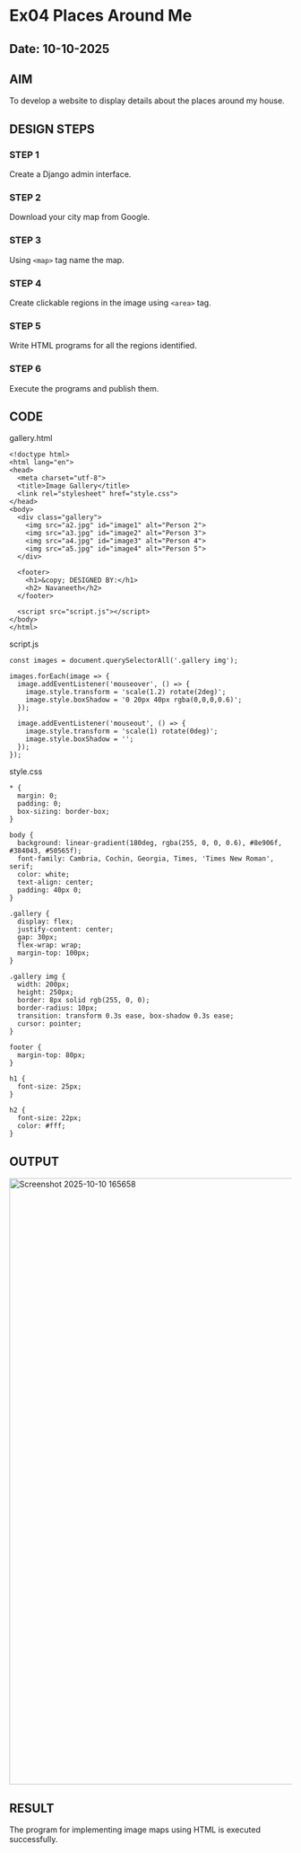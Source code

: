 # Ex04 Places Around Me
## Date: 10-10-2025

## AIM
To develop a website to display details about the places around my house.

## DESIGN STEPS

### STEP 1
Create a Django admin interface.

### STEP 2
Download your city map from Google.

### STEP 3
Using ```<map>``` tag name the map.

### STEP 4
Create clickable regions in the image using ```<area>``` tag.

### STEP 5
Write HTML programs for all the regions identified.

### STEP 6
Execute the programs and publish them.

## CODE
gallery.html
```
<!doctype html>
<html lang="en">
<head>
  <meta charset="utf-8">
  <title>Image Gallery</title>
  <link rel="stylesheet" href="style.css">
</head>
<body>
  <div class="gallery">
    <img src="a2.jpg" id="image1" alt="Person 2">
    <img src="a3.jpg" id="image2" alt="Person 3">
    <img src="a4.jpg" id="image3" alt="Person 4">
    <img src="a5.jpg" id="image4" alt="Person 5">
  </div>

  <footer>
    <h1>&copy; DESIGNED BY:</h1>
    <h2> Navaneeth</h2>
  </footer>

  <script src="script.js"></script>
</body>
</html>
```
script.js
```
const images = document.querySelectorAll('.gallery img');

images.forEach(image => {
  image.addEventListener('mouseover', () => {
    image.style.transform = 'scale(1.2) rotate(2deg)';
    image.style.boxShadow = '0 20px 40px rgba(0,0,0,0.6)';
  });

  image.addEventListener('mouseout', () => {
    image.style.transform = 'scale(1) rotate(0deg)';
    image.style.boxShadow = '';
  });
});
```
style.css
```
* {
  margin: 0;
  padding: 0;
  box-sizing: border-box;
}

body {
  background: linear-gradient(180deg, rgba(255, 0, 0, 0.6), #8e906f, #384043, #50565f);
  font-family: Cambria, Cochin, Georgia, Times, 'Times New Roman', serif;
  color: white;
  text-align: center;
  padding: 40px 0;
}

.gallery {
  display: flex;
  justify-content: center;
  gap: 30px;
  flex-wrap: wrap;
  margin-top: 100px;
}

.gallery img {
  width: 200px;
  height: 250px;
  border: 8px solid rgb(255, 0, 0);
  border-radius: 10px;
  transition: transform 0.3s ease, box-shadow 0.3s ease;
  cursor: pointer;
}

footer {
  margin-top: 80px;
}

h1 {
  font-size: 25px;
}

h2 {
  font-size: 22px;
  color: #fff;
}
```
## OUTPUT
<img width="1920" height="1080" alt="Screenshot 2025-10-10 165658" src="https://github.com/user-attachments/assets/67442ec7-02bd-4cfa-8278-21886e9ba5cf" />







## RESULT
The program for implementing image maps using HTML is executed successfully.
